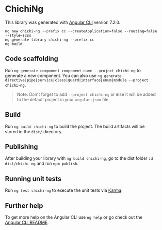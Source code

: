 # ChichiNg

This library was generated with [Angular CLI](https://github.com/angular/angular-cli) version 7.2.0.

```
ng new chichi-ng --prefix cc --createApplication=false --routing=false --style=scss
ng generate library chichi-ng --prefix cc
ng build
```

## Code scaffolding

Run `ng generate component component-name --project chichi-ng` to generate a new component. You can also use `ng generate directive|pipe|service|class|guard|interface|enum|module --project chichi-ng`.
> Note: Don't forget to add `--project chichi-ng` or else it will be added to the default project in your `angular.json` file. 

## Build

Run `ng build chichi-ng` to build the project. The build artifacts will be stored in the `dist/` directory.

## Publishing

After building your library with `ng build chichi-ng`, go to the dist folder `cd dist/chichi-ng` and run `npm publish`.

## Running unit tests

Run `ng test chichi-ng` to execute the unit tests via [Karma](https://karma-runner.github.io).

## Further help

To get more help on the Angular CLI use `ng help` or go check out the [Angular CLI README](https://github.com/angular/angular-cli/blob/master/README.md).
